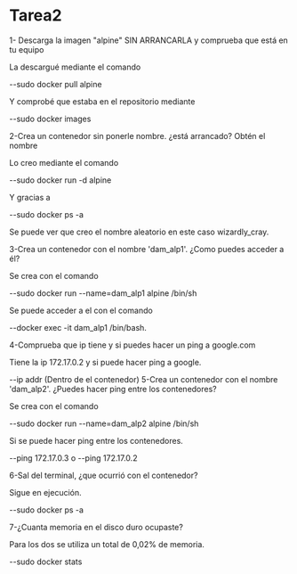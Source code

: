 # Tarea2
1- Descarga la imagen "alpine" SIN ARRANCARLA y comprueba que está en tu equipo

La descargué mediante el comando 

--sudo docker pull alpine 

Y comprobé que estaba en el repositorio mediante 

--sudo docker images

2-Crea un contenedor sin ponerle nombre. ¿está arrancado? Obtén el nombre

Lo creo mediante el comando 

--sudo docker run -d alpine 

Y gracias a 

--sudo docker ps -a 

Se puede ver que creo el nombre aleatorio en este caso wizardly_cray.

3-Crea un contenedor con el nombre 'dam_alp1'. ¿Como puedes acceder a él?

Se crea con el comando 

--sudo docker run --name=dam_alp1 alpine /bin/sh 

Se puede acceder a el con el comando 

--docker exec -it dam_alp1 /bin/bash.

4-Comprueba que ip tiene y si puedes hacer un ping a google.com

Tiene la ip 172.17.0.2 y si puede hacer ping a google.

--ip addr (Dentro de el contenedor)
5-Crea un contenedor con el nombre 'dam_alp2'. ¿Puedes hacer ping entre los contenedores?

Se crea con el comando 

--sudo docker run --name=dam_alp2 alpine /bin/sh 

Si se puede hacer ping entre los contenedores.

--ping 172.17.0.3 o --ping 172.17.0.2


6-Sal del terminal, ¿que ocurrió con el contenedor?

Sigue en ejecución.

--sudo docker ps -a

7-¿Cuanta memoria en el disco duro ocupaste?

Para los dos se utiliza un total de 0,02% de memoria.

--sudo docker stats



